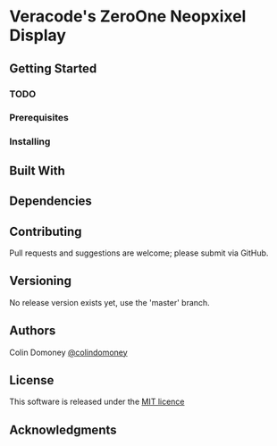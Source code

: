 # Veracode's ZeroOne Neopxixel Display 

## Getting Started

### TODO

### Prerequisites

### Installing

## Built With

## Dependencies

## Contributing

Pull requests and suggestions are welcome; please submit via GitHub.

## Versioning

No release version exists yet, use the 'master' branch.

## Authors

Colin Domoney [@colindomoney](https://twitter.com/colindomoney?lang=en)

## License

This software is released under the [MIT licence](https://github.com/createk-design/grafeas-docker/blob/master/LICENSE)

## Acknowledgments
